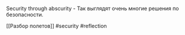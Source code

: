 Security through abscurity - Так выглядят очень многие решения по безопасности. 

[[Разбор полетов]]
#security #reflection